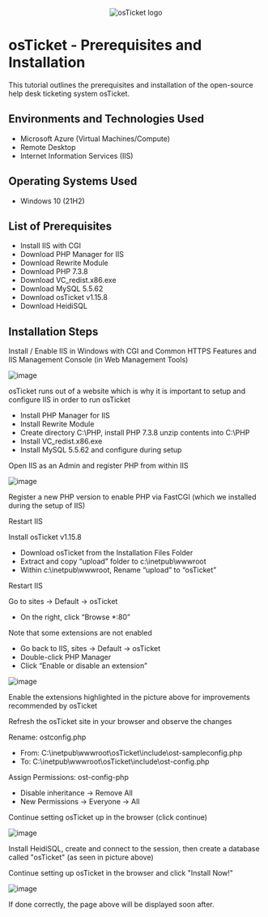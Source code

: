 <p align="center">
<img src="https://i.imgur.com/Clzj7Xs.png" alt="osTicket logo"/>
</p>

<h1>osTicket - Prerequisites and Installation</h1>
This tutorial outlines the prerequisites and installation of the open-source help desk ticketing system osTicket.<br />



<h2>Environments and Technologies Used</h2>

- Microsoft Azure (Virtual Machines/Compute)
- Remote Desktop
- Internet Information Services (IIS)

<h2>Operating Systems Used </h2>

- Windows 10</b> (21H2)

<h2>List of Prerequisites</h2>

- Install IIS with CGI
- Download PHP Manager for IIS
- Download Rewrite Module
- Download PHP 7.3.8
- Download VC_redist.x86.exe
- Download MySQL 5.5.62
- Download osTicket v1.15.8
- Download HeidiSQL

<h2>Installation Steps</h2>

Install / Enable IIS in Windows with CGI and Common HTTPS Features and IIS Management Console (in Web Management Tools)

![image](https://github.com/git-oscas/osticket-prereqs/assets/156957308/54911f13-3a72-4cdb-a084-f2db5adf800e)

osTicket runs out of a website which is why it is important to setup and configure IIS in order to run osTicket

- Install PHP Manager for IIS
- Install Rewrite Module
- Create directory C:\PHP, install PHP 7.3.8 unzip contents into C:\PHP
- Install VC_redist.x86.exe
- Install MySQL 5.5.62 and configure during setup

Open IIS as an Admin and register PHP from within IIS

![image](https://github.com/git-oscas/osticket-prereqs/assets/156957308/7c00b5a8-be62-40a9-9dae-aac5555ef6a2)

Register a new PHP version to enable PHP via FastCGI (which we installed during the setup of IIS)

Restart IIS

Install osTicket v1.15.8
- Download osTicket from the Installation Files Folder
- Extract and copy “upload” folder to c:\inetpub\wwwroot
- Within c:\inetpub\wwwroot, Rename “upload” to “osTicket”

Restart IIS

Go to sites -> Default -> osTicket
- On the right, click “Browse *:80”

Note that some extensions are not enabled
- Go back to IIS, sites -> Default -> osTicket
- Double-click PHP Manager
- Click “Enable or disable an extension”

![image](https://github.com/git-oscas/osticket-prereqs/assets/156957308/1642f2da-1880-447b-8e4b-117b1c492b8c)

Enable the extensions highlighted in the picture above for improvements recommended by osTicket

Refresh the osTicket site in your browser and observe the changes

Rename: ostconfig.php
- From: C:\inetpub\wwwroot\osTicket\include\ost-sampleconfig.php
- To: C:\inetpub\wwwroot\osTicket\include\ost-config.php

Assign Permissions: ost-config-php
- Disable inheritance -> Remove All
- New Permissions -> Everyone -> All

Continue setting osTicket up in the browser (click continue)

![image](https://github.com/git-oscas/osticket-prereqs/assets/156957308/2c85c112-2930-4a39-b2cb-8bfddec547bd)

Install HeidiSQL, create and connect to the session, then create a database called "osTicket" (as seen in picture above)

Continue setting up osTicket in the browser and click "Install Now!"

![image](https://github.com/git-oscas/osticket-prereqs/assets/156957308/dbb46ab2-0b7a-43e3-a1b3-c1f8dc101c9d)

If done correctly, the page above will be displayed soon after.
